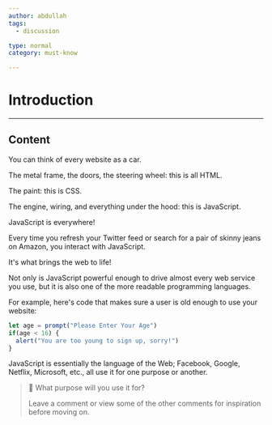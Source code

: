 ```yaml
---
author: abdullah
tags:
  - discussion

type: normal
category: must-know

---
```


# Introduction

---

## Content

You can think of every website as a car.

The metal frame, the doors, the steering wheel: this is all HTML.

The paint: this is CSS.

The engine, wiring, and everything under the hood: this is JavaScript. 

JavaScript is everywhere!

Every time you refresh your Twitter feed or search for a pair of skinny jeans on Amazon, you interact with JavaScript.

It's what brings the web to life!

Not only is JavaScript powerful enough to drive almost every web service you use, but it is also one of the more readable programming languages.

For example, here's code that makes sure a user is old enough to use your website: 
```js
let age = prompt("Please Enter Your Age")
if(age < 16) {
  alert("You are too young to sign up, sorry!")
}
```



JavaScript is essentially the language of the Web; Facebook, Google, Netflix, Microsoft, etc., all use it for one purpose or another.

> 🤔 What purpose will you use it for?
>
> Leave a comment or view some of the other comments for inspiration before moving on.
